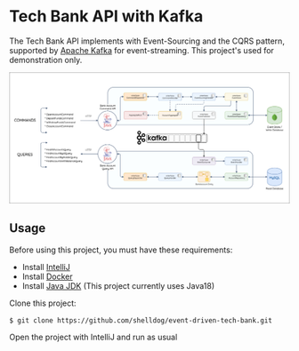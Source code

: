 # Tech Bank API with Kafka

The Tech Bank API implements with Event-Sourcing and the CQRS pattern, supported by [Apache Kafka](https://kafka.apache.org/) for event-streaming. This project's used for demonstration only.

![architect](./images/architect.PNG "The CQRS pattern for this project")

## Usage

Before using this project, you must have these requirements:

- Install [IntelliJ](https://www.jetbrains.com/idea/)
- Install [Docker](https://www.docker.com/)
- Install [Java JDK](https://www.oracle.com/java/technologies/downloads/) (This project currently uses Java18)

Clone this project:

```bash
$ git clone https://github.com/shelldog/event-driven-tech-bank.git
```

Open the project with IntelliJ and run as usual

